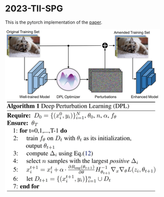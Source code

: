 # 2023-TII-SPG
This is the pytorch implementation of the [paper](https://ieeexplore.ieee.org/abstract/document/10214025/).

<img src="https://github.com/Vill-Lab/2023-ICML-DPL/blob/main/imgs/DPL_pipeline.png" width="527">

<img src="https://github.com/Vill-Lab/2023-ICML-DPL/blob/main/imgs/DPL_algorithm.png" width="527">


